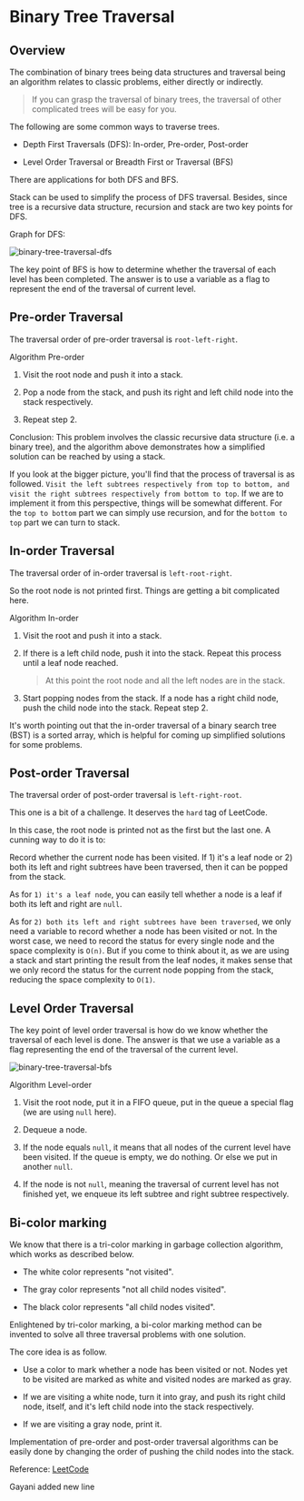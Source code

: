 # Binary Tree Traversal

## Overview

The combination of binary trees being data structures and traversal being an algorithm relates to classic problems, either directly or indirectly.

> If you can grasp the traversal of binary trees, the traversal of other complicated trees will be easy for you.

The following are some common ways to traverse trees.

- Depth First Traversals (DFS): In-order, Pre-order, Post-order

- Level Order Traversal or Breadth First or Traversal (BFS)

There are applications for both DFS and BFS.

Stack can be used to simplify the process of DFS traversal. Besides, since tree is a recursive data structure, recursion and stack are two key points for DFS.

Graph for DFS:

![binary-tree-traversal-dfs](https://tva1.sinaimg.cn/large/007S8ZIlly1ghluhzhynsg30dw0dw3yl.gif)

The key point of BFS is how to determine whether the traversal of each level has been completed. The answer is to use a variable as a flag to represent the end of the traversal of current level.

## Pre-order Traversal

The traversal order of pre-order traversal is `root-left-right`.

Algorithm Pre-order

1. Visit the root node and push it into a stack.

2. Pop a node from the stack, and push its right and left child node into the stack respectively.

3. Repeat step 2.

Conclusion: This problem involves the classic recursive data structure (i.e. a binary tree), and the algorithm above demonstrates how a simplified solution can be reached by using a stack.

If you look at the bigger picture, you'll find that the process of traversal is as followed. `Visit the left subtrees respectively from top to bottom, and visit the right subtrees respectively from bottom to top`. If we are to implement it from this perspective, things will be somewhat different. For the `top to bottom` part we can simply use recursion, and for the `bottom to top` part we can turn to stack.

## In-order Traversal

The traversal order of in-order traversal is `left-root-right`.

So the root node is not printed first. Things are getting a bit complicated here.

Algorithm In-order

1. Visit the root and push it into a stack.

2. If there is a left child node, push it into the stack. Repeat this process until a leaf node reached.

    > At this point the root node and all the left nodes are in the stack.

3. Start popping nodes from the stack. If a node has a right child node, push the child node into the stack. Repeat step 2.

It's worth pointing out that the in-order traversal of a binary search tree (BST) is a sorted array, which is helpful for coming up simplified solutions for some problems.

## Post-order Traversal

The traversal order of post-order traversal is `left-right-root`.

This one is a bit of a challenge. It deserves the `hard` tag of LeetCode.

In this case, the root node is printed not as the first but the last one. A cunning way to do it is to:

Record whether the current node has been visited. If 1) it's a leaf node or 2) both its left and right subtrees have been traversed, then it can be popped from the stack.

As for `1) it's a leaf node`, you can easily tell whether a node is a leaf if both its left and right are `null`.

As for `2) both its left and right subtrees have been traversed`, we only need a variable to record whether a node has been visited or not. In the worst case, we need to record the status for every single node and the space complexity is `O(n)`. But if you come to think about it, as we are using a stack and start printing the result from the leaf nodes, it makes sense that we only record the status for the current node popping from the stack, reducing the space complexity to `O(1)`.

## Level Order Traversal

The key point of level order traversal is how do we know whether the traversal of each level is done. The answer is that we use a variable as a flag representing the end of the traversal of the current level.

![binary-tree-traversal-bfs](https://tva1.sinaimg.cn/large/007S8ZIlly1ghlui1tpoug30dw0dw3yl.gif)

Algorithm Level-order

1. Visit the root node, put it in a FIFO queue, put in the queue a special flag (we are using `null` here).

2. Dequeue a node.

3. If the node equals `null`, it means that all nodes of the current level have been visited. If the queue is empty, we do nothing. Or else we put in another `null`.

4. If the node is not `null`, meaning the traversal of current level has not finished yet, we enqueue its left subtree and right subtree respectively.

## Bi-color marking

We know that there is a tri-color marking in garbage collection algorithm, which works as described below.

- The white color represents "not visited".

- The gray color represents "not all child nodes visited".

- The black color represents "all child nodes visited".

Enlightened by tri-color marking, a bi-color marking method can be invented to solve all three traversal problems with one solution.

The core idea is as follow.

- Use a color to mark whether a node has been visited or not. Nodes yet to be visited are marked as white and visited nodes are marked as gray.

- If we are visiting a white node, turn it into gray, and push its right child node, itself, and it's left child node into the stack respectively.

- If we are visiting a gray node, print it.

Implementation of pre-order and post-order traversal algorithms can be easily done by changing the order of pushing the child nodes into the stack.

Reference: [LeetCode](https://github.com/azl397985856/leetcode/blob/master/thinkings/binary-tree-traversal.en.md)

Gayani added new line
